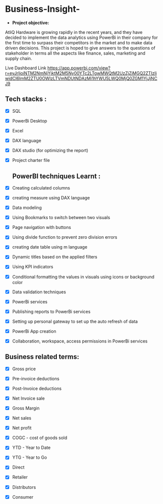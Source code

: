 # Business-Insight-




- **Project objective:**

AtliQ Hardware is growing rapidly in the recent years, and they have decided to implement the data analytics using PowerBi in their company for the first time to surpass their competitors in the market and to make data driven decisions. This project is hoped to give answers to the questions of stakeholder in terms all the aspects like finance, sales, marketing and supply chain.


Live Dashboard Link
https://app.powerbi.com/view?r=eyJrIjoiNTM2NmNjYjktM2M5Ny00YTc2LTgwMWQtM2UzZjZiMGQ2ZTIzIiwidCI6ImM2ZTU0OWIzLTVmNDUtNDAzMi1hYWU5LWQ0MjQ0ZGM1YjJjNCJ9


## Tech stacks :
- [x] SQL
- [x] PowerBi Desktop
- [x] Excel
- [x] DAX language
- [x] DAX studio (for optimizing the report)
- [x] Project charter file

  ## PowerBI techniques Learnt :

- [x] Creating calculated columns
- [x] creating measure using DAX language
- [x] Data modeling
- [x] Using Bookmarks to switch between two visuals
- [x] Page navigation with buttons
- [x] Using divide function to prevent zero division errors
- [x] creating date table using m language
- [x] Dynamic titles based on the applied filters
- [x] Using KPI indicators
- [x] Conditional formatting the values in visuals using icons or background color
- [x] Data validation techniques
- [x] PowerBi services
- [x] Publishing reports to PowerBi services
- [x] Setting up personal gateway to set up the auto refresh of data
- [x] PowerBi App creation
- [x] Collaboration, workspace, access permissions in PowerBi services


## Business related terms:
- [x] Gross price
- [x] Pre-invoice deductions
- [x] Post-Invoice deductions
- [x] Net Invoice sale
- [x] Gross Margin
- [x] Net sales
- [x] Net profit
- [x] COGC - cost of goods sold
- [x] YTD - Year to Date
- [x] YTG - Year to Go
- [x] Direct
- [x] Retailer
- [x] Distributors
- [x] Consumer

      

